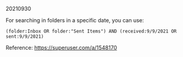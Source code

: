 20210930

For searching in folders in a specific date, you can use:

``` 
(folder:Inbox OR folder:"Sent Items") AND (received:9/9/2021 OR sent:9/9/2021)
```

Reference: https://superuser.com/a/1548170
